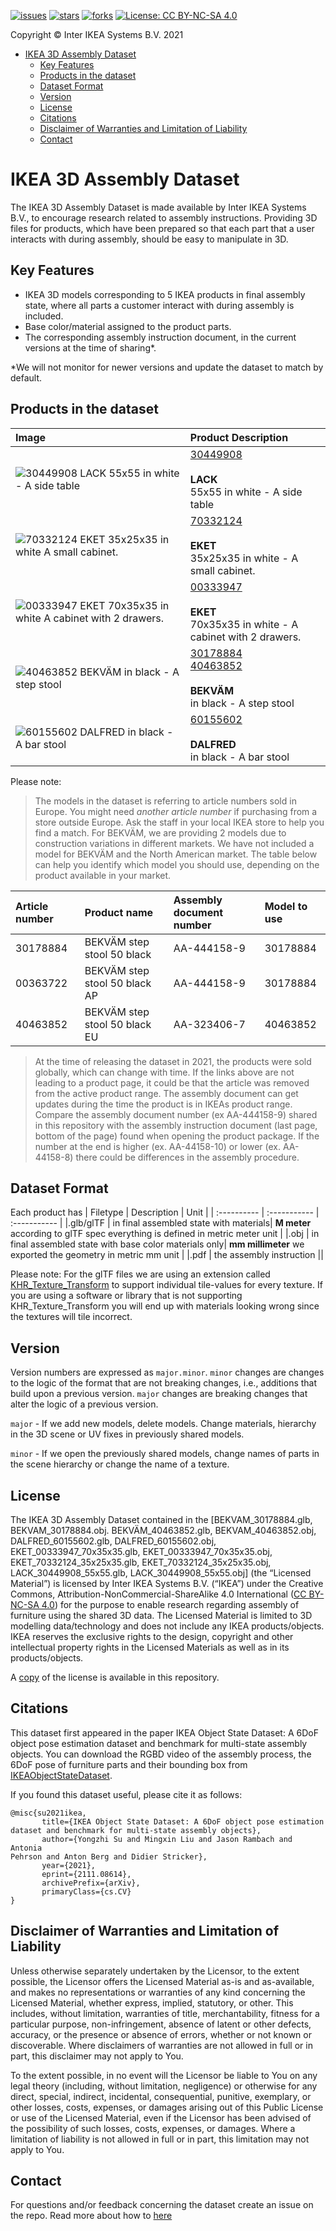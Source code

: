 
[![issues](https://img.shields.io/github/issues/IKEA/IKEA3DassemblyDataset.svg?color=green&style=flat-square&logo=appveyor)](https://github.com/IKEA/IKEA3DassemblyDataset/issues)
[![stars](https://img.shields.io/github/stars/IKEA/IKEA3DassemblyDataset.svg?color=yellow&style=flat-square&logo=appveyor)](https://github.com/IKEA/IKEA3DassemblyDataset)
[![forks](https://img.shields.io/github/forks/IKEA/IKEA3DassemblyDataset.svg?color=orange&style=flat-square&logo=appveyor)](https://github.com/IKEA/IKEA3DassemblyDataset)
[![License: CC BY-NC-SA 4.0](https://img.shields.io/badge/License-CC%20BY--NC--SA%204.0-lightgrey.svg?style=flat-square&logo=appveyor)](https://creativecommons.org/licenses/by-nc-sa/4.0/)

Copyright © Inter IKEA Systems B.V. 2021

- [IKEA 3D Assembly Dataset](#ikea-3d-assembly-dataset)
  - [Key Features](#key-features)
  - [Products in the dataset](#products-in-the-dataset)
  - [Dataset Format](#dataset-format)
  - [Version](#version)
  - [License](#license)
  - [Citations](#citations)
  - [Disclaimer of Warranties and Limitation of Liability](#disclaimer-of-warranties-and-limitation-of-liability)
  - [Contact](#contact)

# IKEA 3D Assembly Dataset

The IKEA 3D Assembly Dataset is made available by Inter IKEA Systems B.V., to encourage research related to assembly instructions. Providing  3D files for products, which have been prepared so that each part that a user interacts with during assembly, should be easy to manipulate in 3D.

## Key Features

- IKEA 3D models corresponding to 5 IKEA products in final assembly state, where all parts a customer interact with during assembly is included.
- Base color/material assigned to the product parts.
- The corresponding assembly instruction document, in the current versions at the time of sharing*.

*We will not monitor for newer versions and update the dataset to match by default.

## Products in the dataset

| Image | Product Description |
| :--- | :--- |
| ![30449908 LACK 55x55 in white - A side table](/Dataset/LACK_30449908_55x55/LACK_30449908.jpg) | [30449908](https://www.ikea.com/nl/en/p/lack-side-table-white-30449908/) <br/><br/>**LACK**<br/> 55x55 in white - A side table |
| ![70332124 EKET 35x25x35 in white A small cabinet.](/Dataset/EKET_70332124_35x25x35/EKET_70332124.jpg) | [70332124](https://www.ikea.com/nl/en/p/eket-cabinet-white-70332124/)<br/><br/>**EKET**<br/> 35x25x35 in white - A small cabinet. |
| ![00333947 EKET 70x35x35 in white A cabinet with 2 drawers.](/Dataset/EKET_00333947_70x35x35/EKET_70332124.jpg) | [00333947](https://www.ikea.com/nl/en/p/eket-cabinet-with-2-drawers-white-00333947/) <br/><br/>**EKET**<br/> 70x35x35 in white - A cabinet with 2 drawers. |
| ![40463852 BEKVÄM in black - A step stool](/Dataset/BEKV%C3%84M_40463852/BEKV%C3%84M_40463852.jpg) | [30178884](https://www.ikea.com/pt/en/p/bekvaem-step-stool-black-30178884/) <br/> [40463852](https://www.ikea.com/nl/en/p/bekvaem-step-stool-black-30178884/) <br/><br/>**BEKVÄM**<br/> in black - A step stool <br/>| 
| ![60155602 DALFRED in black - A bar stool](/Dataset/DALFRED_60155602/DALFRED_60155602.jpg) | [60155602](https://www.ikea.com/nl/en/p/dalfred-bar-stool-black-60155602/) <br/><br/>**DALFRED**<br/> in black - A bar stool |

Please note:
> The models in the dataset is referring to article numbers sold in Europe.
> You might need *another article number* if purchasing from a store outside Europe.
> Ask the staff in your local IKEA store to help you find a match.
> For BEKVÄM, we are providing 2 models due to construction variations in different markets. We have not included a model for BEKVÄM and the North American market.
> The table below can help you identify which model you should use, depending on the product available in your market.

| Article number  | Product name              | Assembly document number       |Model to use|
| :---------- |:----------------------------------| :-------------------------------- |:----------|
| 30178884 | BEKVÄM step stool 50 black | AA-444158-9                       | 30178884 |
| 00363722 | BEKVÄM step stool 50 black AP  | AA-444158-9                       | 30178884 |
| 40463852 | BEKVÄM step stool 50 black EU | AA-323406-7                       | 40463852 |

> At the time of releasing the dataset in 2021, the products were sold globally, which can change with time. If the links above are not leading to a product page, it could be that the article was removed from the active product range.
The assembly document can get updates during the time the product is in IKEAs product range. Compare the assembly document number (ex AA-444158-9) shared in this repository with the assembly instruction document (last page, bottom of the page) found when opening the product package. If the number at the end is higher (ex. AA-44158-10) or lower (ex. AA-44158-8) there could be differences in the assembly procedure.

## Dataset Format

Each product has
| Filetype   | Description | Unit |
| :---------- | :----------- | :----------- |
|.glb/glTF   | in final assembled state with materials| __M meter__ according to glTF spec everything is defined in metric meter unit |
|.obj   | in final assembled state with base color materials only| __mm millimeter__ we exported the geometry in metric mm unit |
|.pdf   | the assembly instruction ||

Please note: For the glTF files we are using an extension called [KHR_Texture_Transform](https://github.com/KhronosGroup/glTF/tree/master/extensions/2.0/Khronos/KHR_texture_transform) to support individual tile-values for every texture. If you are using a software or library that is not supporting KHR_Texture_Transform you will end up with materials looking wrong since the textures will tile incorrect.

## Version

Version numbers are expressed as `major.minor`. `minor` changes are changes to the logic of the format that are not breaking changes, i.e., additions that build upon a previous version. `major` changes are breaking changes that alter the logic of a previous version.

`major` - If we add new models, delete models. Change materials, hierarchy in the 3D scene or UV fixes in previously shared models.

`minor` - If we open the previously shared models, change names of parts in the scene hierarchy or change the name of a texture.

## License

The IKEA 3D Assembly Dataset contained in the [BEKVAM_30178884.glb, BEKVAM_30178884.obj. BEKVÄM_40463852.glb, BEKVAM_40463852.obj, DALFRED_60155602.glb, DALFRED_60155602.obj, EKET_00333947_70x35x35.glb, EKET_00333947_70x35x35.obj, EKET_70332124_35x25x35.glb, EKET_70332124_35x25x35.obj, LACK_30449908_55x55.glb, LACK_30449908_55x55.obj] (the “Licensed Material”) is licensed by Inter IKEA Systems B.V. (“IKEA”) under the Creative Commons, Attribution-NonCommercial-ShareAlike 4.0 International ([CC BY-NC-SA 4.0](https://creativecommons.org/licenses/by-nc-sa/4.0/)) for the purpose to enable research regarding assembly of furniture using the shared 3D data. The Licensed Material is limited to 3D modelling data/technology and does not include any IKEA products/objects. IKEA reserves the exclusive rights to the design, copyright and other intellectual property rights in the Licensed Materials as well as in its products/objects.

A [copy](/LICENSE.md) of the license is available in this repository.

## Citations

This dataset first appeared in the paper IKEA Object State Dataset: A 6DoF object pose estimation dataset and benchmark for multi-state assembly objects.
You can download the RGBD video of the assembly process, the 6DoF pose of furniture parts and their bounding box from [IKEAObjectStateDataset](https://github.com/mxllmx/IKEAObjectStateDataset).

If you found this dataset useful, please cite it as follows:

```text
@misc{su2021ikea,
       title={IKEA Object State Dataset: A 6DoF object pose estimation dataset and benchmark for multi-state assembly objects},
       author={Yongzhi Su and Mingxin Liu and Jason Rambach and Antonia 
Pehrson and Anton Berg and Didier Stricker},
       year={2021},
       eprint={2111.08614},
       archivePrefix={arXiv},
       primaryClass={cs.CV}
}
```

## Disclaimer of Warranties and Limitation of Liability

Unless otherwise separately undertaken by the Licensor, to the extent possible, the Licensor offers the Licensed Material as-is and as-available, and makes no representations or warranties of any kind concerning the Licensed Material, whether express, implied, statutory, or other. This includes, without limitation, warranties of title, merchantability, fitness for a particular purpose, non-infringement, absence of latent or other defects, accuracy, or the presence or absence of errors, whether or not known or discoverable. Where disclaimers of warranties are not allowed in full or in part, this disclaimer may not apply to You.

To the extent possible, in no event will the Licensor be liable to You on any legal theory (including, without limitation, negligence) or otherwise for any direct, special, indirect, incidental, consequential, punitive, exemplary, or other losses, costs, expenses, or damages arising out of this Public License or use of the Licensed Material, even if the Licensor has been advised of the possibility of such losses, costs, expenses, or damages. Where a limitation of liability is not allowed in full or in part, this limitation may not apply to You.

## Contact

For questions and/or feedback concerning the dataset create an issue on the repo. Read more about how to [here](https://github.com/IKEA/IKEA3DAssemblyDataset/blob/main/CONTRIBUTING.md)
